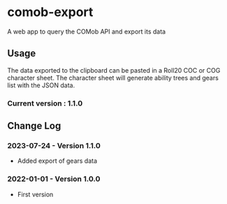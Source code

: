 # comob-export

A web app to query the COMob API and export its data

## Usage

The data exported to the clipboard can be pasted in a Roll20 COC or COG character sheet.
The character sheet will generate ability trees and gears list with the JSON data.

### Current version : 1.1.0

## Change Log

### 2023-07-24 - Version 1.1.0

- Added export of gears data

### 2022-01-01 - Version 1.0.0

- First version
